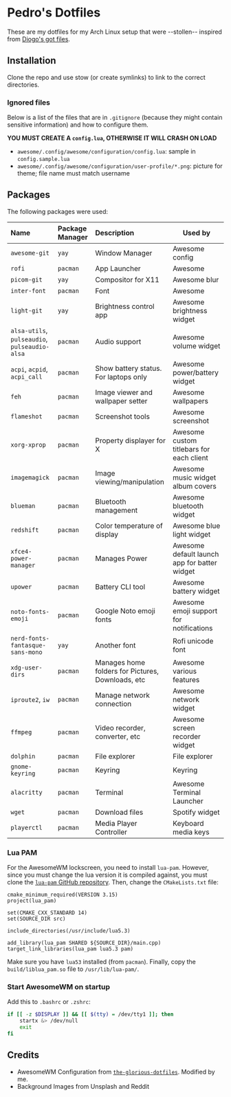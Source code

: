 # Pedro's Dotfiles

These are my dotfiles for my Arch Linux setup that were --stollen-- inspired from [Diogo's got files](https://github.com/diogotcorreia/dotfiles). 

## Installation

Clone the repo and use stow (or create symlinks) to link to the correct directories.

### Ignored files

Below is a list of the files that are in `.gitignore`
(because they might contain sensitive information) and how to configure them.

**YOU MUST CREATE A `config.lua`, OTHERWISE IT WILL CRASH ON LOAD**

- `awesome/.config/awesome/configuration/config.lua`: sample in `config.sample.lua`
- `awesome/.config/awesome/configuration/user-profile/*.png`: picture for theme; file name must match username

## Packages

The following packages were used:

| Name                                          | Package Manager | Description                                       | Used by                                      |
| :-------------------------------------------- | :-------------- | :------------------------------------------------ | -------------------------------------------- |
| `awesome-git`                                 | `yay`           | Window Manager                                    | Awesome config                               |
| `rofi`                                        | `pacman`        | App Launcher                                      | Awesome                                      |
| `picom-git`                                   | `yay`           | Compositor for X11                                | Awesome blur                                 |
| `inter-font`                                  | `pacman`        | Font                                              | Awesome                                      |
| `light-git`                                   | `yay`           | Brightness control app                            | Awesome brightness widget                    |
| `alsa-utils`, `pulseaudio`, `pulseaudio-alsa` | `pacman`        | Audio support                                     | Awesome volume widget                        |
| `acpi`, `acpid`, `acpi_call`                  | `pacman`        | Show battery status. For laptops only             | Awesome power/battery widget                 |
| `feh`                                         | `pacman`        | Image viewer and wallpaper setter                 | Awesome wallpapers                           |
| `flameshot`                                   | `pacman`        | Screenshot tools                                  | Awesome screenshot                           |
| `xorg-xprop`                                  | `pacman`        | Property displayer for X                          | Awesome custom titlebars for each client     |
| `imagemagick`                                 | `pacman`        | Image viewing/manipulation                        | Awesome music widget album covers            |
| `blueman`                                     | `pacman`        | Bluetooth management                              | Awesome bluetooth widget                     |
| `redshift`                                    | `pacman`        | Color temperature of display                      | Awesome blue light widget                    |
| `xfce4-power-manager`                         | `pacman`        | Manages Power                                     | Awesome default launch app for batter widget |
| `upower`                                      | `pacman`        | Battery CLI tool                                  | Awesome battery widget                       |
| `noto-fonts-emoji`                            | `pacman`        | Google Noto emoji fonts                           | Awesome emoji support for notifications      |
| `nerd-fonts-fantasque-sans-mono`              | `yay`           | Another font                                      | Rofi unicode font                            |
| `xdg-user-dirs`                               | `pacman`        | Manages home folders for Pictures, Downloads, etc | Awesome various features                     |
| `iproute2`, `iw`                              | `pacman`        | Manage network connection                         | Awesome network widget                       |
| `ffmpeg`                                      | `pacman`        | Video recorder, converter, etc                    | Awesome screen recorder widget               |
| `dolphin`                                     | `pacman`        | File explorer                                     | File explorer                                |
| `gnome-keyring`                               | `pacman`        | Keyring                                           | Keyring                                      |
| `alacritty`                                   | `pacman`        | Terminal                                          | Awesome Terminal Launcher                    |
| `wget`                                        | `pacman`        | Download files                                    | Spotify widget                               |
| `playerctl`                                   | `pacman`        | Media Player Controller                           | Keyboard media keys                          |

### Lua PAM

For the AwesomeWM lockscreen, you need to install `lua-pam`.
However, since you must change the lua version it is compiled against, you must clone the [`lua-pam` GitHub repository](https://github.com/rmtt/lua-pam).
Then, change the `CMakeLists.txt` file:

```
cmake_minimum_required(VERSION 3.15)
project(lua_pam)

set(CMAKE_CXX_STANDARD 14)
set(SOURCE_DIR src)

include_directories(/usr/include/lua5.3)

add_library(lua_pam SHARED ${SOURCE_DIR}/main.cpp)
target_link_libraries(lua_pam lua5.3 pam)
```

Make sure you have `lua53` installed (from `pacman`).
Finally, copy the `build/liblua_pam.so` file to `/usr/lib/lua-pam/`.

### Start AwesomeWM on startup

Add this to `.bashrc` or `.zshrc`:

```sh
if [[ -z $DISPLAY ]] && [[ $(tty) = /dev/tty1 ]]; then
    startx &> /dev/null
    exit
fi
```

## Credits

- AwesomeWM Configuration from [`the-glorious-dotfiles`](https://github.com/manilarome/the-glorious-dotfiles). Modified by me.
- Background Images from Unsplash and Reddit
